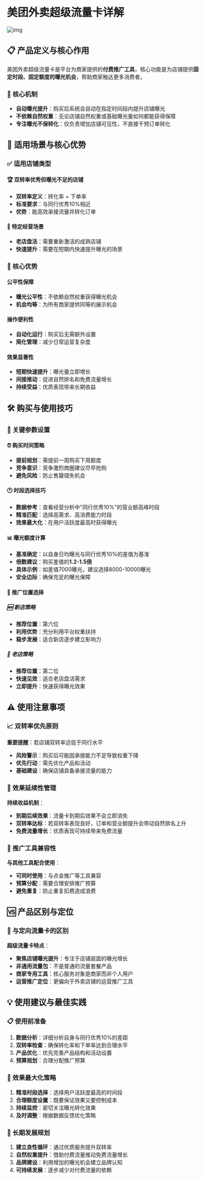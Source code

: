 # 美团外卖超级流量卡详解

![img](https://ev42nm8mkac.feishu.cn/space/api/box/stream/download/asynccode/?code=ODIzNWVjOTMxM2E1NWZlMDhkMTcxODgwYzUwNjg2OWJfb0NKZjFYT0hvUVZwdm4xcWZndGpHNGw4WGdWcGxvTHJfVG9rZW46WTNpMGJ0Vm84b0ZqdEF4SERqUmNpNmtSblZiXzE3NTkwNDIxNTg6MTc1OTA0NTc1OF9WNA)

## 📋 产品定义与核心作用

美团外卖超级流量卡是平台为商家提供的**付费推广工具**，核心功能是为店铺提供**固定时段、固定额度的曝光机会**，帮助商家触达更多消费者。

### 🎯 核心机制

- **自动曝光提升**：购买后系统会自动在指定时间段内提升店铺曝光
- **不依赖自然权重**：无论店铺自然权重或基础曝光量如何都能获得保障
- **专注曝光不保转化**：仅负责增加店铺可见性，不直接干预订单转化

## 🎯 适用场景与核心优势

### ✅ 适用店铺类型

#### 🏆 双转率优秀但曝光不足的店铺

- **双转率定义**：转化率 + 下单率
- **标准要求**：与同行优秀10%相近
- **优势**：能高效承接流量并转化订单

#### 🔄 特定经营场景

- **老店盘活**：需要重新激活的成熟店铺
- **快速提升**：需要在短期内快速提升曝光的场景

### 🌟 核心优势

#### 公平性保障

- **曝光公平性**：不依赖自然权重获得曝光机会
- **机会均等**：为所有商家提供同等的展示机会

#### 操作便利性

- **自动化运行**：购买后无需额外设置
- **简化管理**：减少日常运营复杂度

#### 效果显著性

- **短期快速提升**：曝光量立即增长
- **间接推动**：促进自然排名和免费流量增长
- **持续受益**：优质表现带来长期收益

## 🛠️ 购买与使用技巧

### 📅 关键参数设置

#### ⏰ 购买时间策略

- **提前规划**：需提前一周购买下周额度
- **竞争意识**：竞争激烈商圈建议尽早抢购
- **避免风险**：防止售罄错失机会

#### 🕐 时段选择技巧

- **数据参考**：查看经营分析中"同行优秀10%"的营业额高峰时段
- **精准匹配**：选择高需求、高消费能力时段
- **效果最大化**：在用户活跃度最高时获得曝光

#### 📊 曝光额度计算

- **基准确定**：以自身日均曝光与同行优秀10%的差值为基准
- **倍数建议**：购买差值的**1.2-1.5倍**
- **具体示例**：如差值7000曝光，建议选择8000-10000曝光
- **安全边际**：确保充足的曝光保障

#### 📍 推广位置选择

##### 🆕 新店策略

- **推荐位置**：第六位
- **利用优势**：充分利用平台权重扶持
- **稳步发展**：适合新店逐步建立影响力

##### 🏪 老店策略

- **推荐位置**：第二位
- **快速见效**：适合老店盘活需求
- **立即提升**：快速获得曝光效果

## ⚠️ 使用注意事项

### 📈 双转率优先原则

**重要提醒**：若店铺双转率远低于同行水平

- **风险警示**：购买后可能因承接能力不足导致权重下降
- **优先行动**：需先优化产品和活动
- **基础建设**：确保店铺具备承接流量的能力

### 🔄 效果延续性管理

**持续收益机制**：

- **到期后续效果**：流量卡到期后效果不会立即消失
- **双转率达标**：若双转率表现良好，订单和营业额提升会带动自然排名上升
- **免费流量增长**：优质表现可持续带来免费流量

### 🤝 推广工具兼容性

**与其他工具配合使用**：

- **可同时使用**：与点金推广等工具兼容
- **预算分配**：需要合理安排推广预算
- **避免重复**：防止重复扣费造成浪费

## 🆚 产品区别与定位

### 🎯 与定向流量卡的区别

**超级流量卡特点**：

- **聚焦店铺曝光提升**：专注于店铺层面的曝光增长
- **非通用流量包**：不是普通的流量套餐产品
- **商家专用工具**：核心服务对象是商家而非个人用户
- **运营推广定位**：更偏向于外卖店铺的运营推广工具

## 💡 使用建议与最佳实践

### 📋 使用前准备

1. **数据分析**：详细分析自身与同行优秀10%的差距
2. **双转率检查**：确保转化率和下单率达到合理水平
3. **产品优化**：优先完善产品结构和活动设置
4. **预算规划**：合理分配推广预算

### 🎯 效果最大化策略

1. **精准时段选择**：选择用户活跃度最高的时间段
2. **合理额度设置**：既要保证效果又要控制成本
3. **持续监控**：密切关注曝光转化效果
4. **及时调整**：根据数据反馈优化策略

### 🔄 长期发展规划

1. **建立良性循环**：通过优质服务提升双转率
2. **自然权重提升**：借助付费流量推动免费流量增长
3. **品牌建设**：利用增加的曝光机会建立品牌认知
4. **可持续发展**：逐步减少对付费流量的依赖